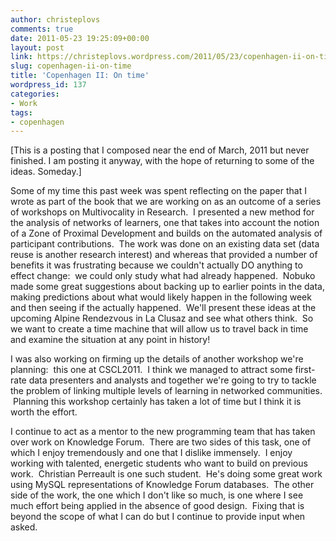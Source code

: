 ```yaml
---
author: christeplovs
comments: true
date: 2011-05-23 19:25:09+00:00
layout: post
link: https://christeplovs.wordpress.com/2011/05/23/copenhagen-ii-on-time/
slug: copenhagen-ii-on-time
title: 'Copenhagen II: On time'
wordpress_id: 137
categories:
- Work
tags:
- copenhagen
---
```


[This is a posting that I composed near the end of March, 2011 but never finished.  I am posting it anyway, with the hope of returning to some of the ideas.  Someday.]

Some of my time this past week was spent reflecting on the paper that I wrote as part of the book that we are working on as an outcome of a series of workshops on Multivocality in Research.  I presented a new method for the analysis of networks of learners, one that takes into account the notion of a Zone of Proximal Development and builds on the automated analysis of participant contributions.  The work was done on an existing data set (data reuse is another research interest) and whereas that provided a number of benefits it was frustrating because we couldn't actually DO anything to effect change:  we could only study what had already happened.  Nobuko made some great suggestions about backing up to earlier points in the data, making predictions about what would likely happen in the following week and then seeing if the actually happened.  We'll present these ideas at the upcoming Alpine Rendezvous in La Clusaz and see what others think.  So we want to create a time machine that will allow us to travel back in time and examine the situation at any point in history!

I was also working on firming up the details of another workshop we're planning:  this one at CSCL2011.  I think we managed to attract some first-rate data presenters and analysts and together we're going to try to tackle the problem of linking multiple levels of learning in networked communities.  Planning this workshop certainly has taken a lot of time but I think it is worth the effort.

I continue to act as a mentor to the new programming team that has taken over work on Knowledge Forum.  There are two sides of this task, one of which I enjoy tremendously and one that I dislike immensely.  I enjoy working with talented, energetic students who want to build on previous work.  Christian Perreault is one such student.  He's doing some great work using MySQL representations of Knowledge Forum databases.  The other side of the work, the one which I don't like so much, is one where I see much effort being applied in the absence of good design.  Fixing that is beyond the scope of what I can do but I continue to provide input when asked.

